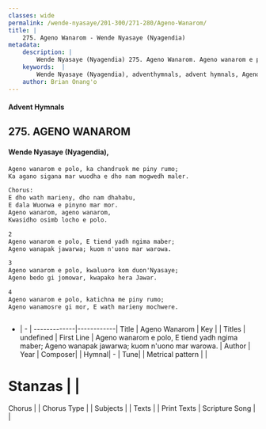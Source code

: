 ```yaml
---
classes: wide
permalink: /wende-nyasaye/201-300/271-280/Ageno-Wanarom/
title: |
    275. Ageno Wanarom - Wende Nyasaye (Nyagendia)
metadata:
    description: |
        Wende Nyasaye (Nyagendia) 275. Ageno Wanarom. Ageno wanarom e polo, E tiend yadh ngima maber; Ageno wanapak jawarwa; kuom n'uono mar warowa.  
    keywords:  |
        Wende Nyasaye (Nyagendia), adventhymnals, advent hymnals, Ageno Wanarom, Ageno wanarom e polo, E tiend yadh ngima maber; Ageno wanapak jawarwa; kuom n'uono mar warowa.. 
    author: Brian Onang'o
---
```


#### Advent Hymnals
## 275. AGENO WANAROM
####  Wende Nyasaye (Nyagendia),

```txt
Ageno wanarom e polo, ka chandruok me piny rumo;
Ka agano sigana mar wuodha e dho nam mogwedh maler.

Chorus:
E dho wath marieny, dho nam dhahabu,
E dala Wuonwa e pinyno mar mor.
Ageno wanarom, ageno wanarom,
Kwasidho osimb locho e polo.

2
Ageno wanarom e polo, E tiend yadh ngima maber;
Ageno wanapak jawarwa; kuom n'uono mar warowa.

3
Ageno wanarom e polo, kwaluoro kom duon'Nyasaye;
Ageno bedo gi jomowar, kwapako hera Jawar.

4
Ageno wanarom e polo, katichna me piny rumo;
Ageno wanamosre gi mor, E wath marieny mochwere.



```

- |   -  |
-------------|------------|
Title | Ageno Wanarom |
Key |  |
Titles | undefined |
First Line | Ageno wanarom e polo, E tiend yadh ngima maber; Ageno wanapak jawarwa; kuom n'uono mar warowa. |
Author | 
Year | 
Composer| |
Hymnal|  - |
Tune|  |
Metrical pattern | |
# Stanzas |  |
Chorus |  |
Chorus Type |  |
Subjects | |
Texts |  |
Print Texts | 
Scripture Song |  |
    
